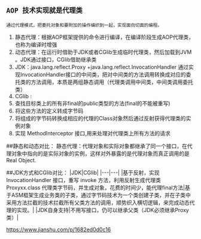 ## `AOP 技术实现就是代理类`
`通过代理模式，把委托对象和要附加的操作编织到一起，实现面向切面的编程。`

1. 静态代理：根据AOP框架提供的命令进行编译，在编译阶段生成AOP代理类，也称为编译时增强
2. 动态代理：在运行时借助于JDK或者CGlib生成临时代理类，然后加载到JVM 。JDK通过接口，CGlib借助继承类
3. JDK：java.lang.reflect.Proxy  +java.lang.reflect.InvocationHandler 通过实现InvocationHandler接口的中间类，把对中间类的方法调用转换成对应的委托类的方法调用，本质是两组静态调用（代理类调用中间类，中间类调用委托类）
4. CGlib :
  1. 查找目标类上的所有非final的public类型的方法(final的不能被重写)
  2. 将这些方法的定义转成字节码
  3. 将组成的字节码转换成相应的代理的Class对象然后通过反射获得代理类的实例对象
  4. 实现 MethodInterceptor 接口,用来处理对代理类上所有方法的请求

##静态和动态对比：
静态代理：代理对象和实际对象都继承了同一个接口，在代理对象中指向的是实际对象的实例，这样对外暴露的是代理对象而真正调用的是 Real Object.

##JDK方式和CGlib对比：
|JDK|CGlib|
|---|---|
|基于反射，实现 InvocationHandler 接口，重写 invoke 方法，利用反射生成代理类 Proxyxx.class 代理类字节码，并生成对象，花费的时间少，能代理final方法|基于ASM框架生成业务类的子类，通过字节码技术为一个类创建子类，并在子类中采用方法拦截的技术拦截所有父类方法的调用，顺势织入横切逻辑，来完成动态代理的实现。|
|JDK自身支持|不用写接口，仍可以继承父类（JDK必须继承Proxy类）|

https://www.jianshu.com/p/1682ed0d0c16